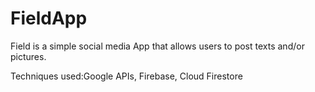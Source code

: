 # FieldApp
Field is a simple social media App that allows users to post texts and/or pictures.

Techniques used:Google APIs, Firebase, Cloud Firestore

